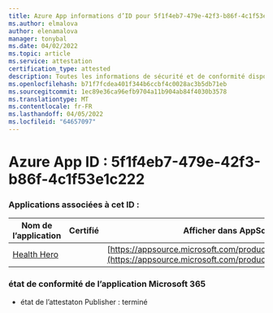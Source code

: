 ```yaml
---
title: Azure App informations d’ID pour 5f1f4eb7-479e-42f3-b86f-4c1f53e1c222
ms.author: elmalova
author: elenamalova
manager: tonybal
ms.date: 04/02/2022
ms.topic: article
ms.service: attestation
certification_type: attested
description: Toutes les informations de sécurité et de conformité disponibles pour 5f1f4eb7-479e-42f3-b86f-4c1f53e1c222.
ms.openlocfilehash: b71f7fcdea401f344b6ccbf4c0028ac3b5db71eb
ms.sourcegitcommit: 1ec89e36ca96efb9704a11b904ab84f4030b3578
ms.translationtype: MT
ms.contentlocale: fr-FR
ms.lasthandoff: 04/05/2022
ms.locfileid: "64657097"
---
```

# <a name="azure-app-id-5f1f4eb7-479e-42f3-b86f-4c1f53e1c222"></a>Azure App ID : 5f1f4eb7-479e-42f3-b86f-4c1f53e1c222


### <a name="apps-associated-with-this-id"></a>Applications associées à cet ID :
| **Nom de l’application** | **Certifié** | **Afficher dans AppSource** |
|--------------|---------------|-----------------------|
| [Health Hero](../forward/WA200001405.md) |  | [https://appsource.microsoft.com/product/office/WA200001405](https://appsource.microsoft.com/product/office/WA200001405) |

### <a name="microsoft-365-app-compliance-status"></a>état de conformité de l’application Microsoft 365
- état de l’attestaton Publisher : terminé
